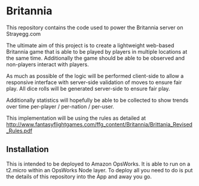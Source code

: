 Britannia
=========

This repository contains the code used to power the Britannia server on Strayegg.com

The ultimate aim of this project is to create a lightweight web-based Britannia game that is able to be played by players in multiple locations at the same time.  Additionally the game should be able to be observed and non-players interact with players.

As much as possible of the logic will be performed client-side to allow a responsive interface with server-side validation of moves to ensure fair play.  All dice rolls will be generated server-side to ensure fair play.

Additionally statistics will hopefully be able to be collected to show trends over time per-player / per-nation / per-user.

This implementation will be using the rules as detailed at http://www.fantasyflightgames.com/ffg_content/Britannia/Brittania_Revised_Rules.pdf

Installation
------------

This is intended to be deployed to Amazon OpsWorks.  It is able to run on a t2.micro within an OpsWorks Node layer.  To deploy all you need to do is put the details of this repository into the App and away you go.